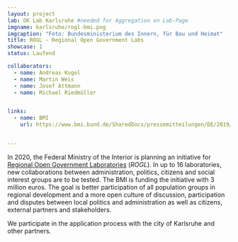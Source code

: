 ```yaml
---
layout: project
lab: OK Lab Karlsruhe #needed for Aggregation on Lab-Page
imgname: karlsruhe/rogl-bmi.png
imgcaption: "Foto: Bundesministerium des Innern, für Bau und Heimat"
title: ROGL - Regional Open Government Labs
showcase: 1
status: Laufend

collaborators:
  - name: Andreas Kugel
  - name: Martin Weis
  - name: Josef Attmann
  - name: Michael Riedmüller


links:
  - name: BMI
    url: https://www.bmi.bund.de/SharedDocs/pressemitteilungen/DE/2019/09/open-government-labore.html


---
```


In 2020, the Federal Ministry of the Interior is planning an initiative for [Regional Open Government Laboratories](https://www.bmi.bund.de/SharedDocs/pressemitteilungen/DE/2019/09/open-government-labore.html) (*ROGL*). In up to 16 laboratories, new collaborations between administration, politics, citizens and social interest groups are to be tested. The BMI is funding the initiative with 3 million euros. The goal is better participation of all population groups in regional development and a more open culture of discussion, participation and disputes between local politics and administration as well as citizens, external partners and stakeholders.

We participate in the application process with the city of Karlsruhe and other partners.
